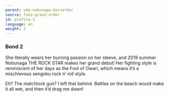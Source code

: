 ```yaml
---
parent: oda-nobunaga-berserker
source: fate-grand-order
id: profile-2
language: en
weight: 2
---
```


### Bond 2

She literally wears her burning passion on her sleeve, and 2019 summer Nobunaga THE ROCK STAR makes her grand debut!
Her fighting style is reminiscent of her days as the Fool of Owari, which means it’s a mischievous sengoku rock n’ roll style.

Eh? The matchlock gun? I left that behind. Battles on the beach would make it all wet, and then it’d drag me down!
